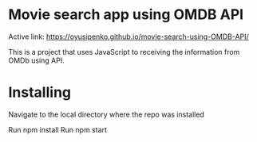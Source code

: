 # Movie search app using OMDB API

Active link: https://oyusipenko.github.io/movie-search-using-OMDB-API/

This is a project that uses JavaScript to receiving the information from OMDb using API.

# Installing
Navigate to the local directory where the repo was installed

Run npm install
Run npm start
